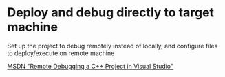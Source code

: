 # Deploy and debug directly to target machine
Set up the project to debug remotely instead of locally, and configure files to deploy/execute on remote machine

[MSDN "Remote Debugging a C++ Project in Visual Studio"](https://docs.microsoft.com/en-us/visualstudio/debugger/remote-debugging-cpp?view=vs-2019)
